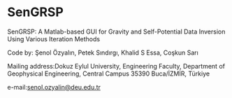 # SenGRSP
SenGRSP: A Matlab-based GUI for Gravity and Self-Potential Data Inversion Using Various Iteration Methods

Code by: Şenol Özyalın, Petek Sındırgı, Khalid S Essa, Coşkun Sarı

Mailing address:Dokuz Eylul University, Engineering Faculty, Department of Geophysical Engineering, Central Campus 35390 Buca/İZMİR, Türkiye

e-mail:senol.ozyalin@deu.edu.tr
